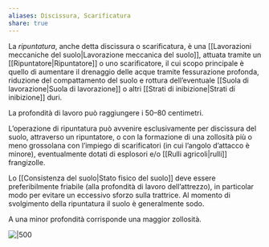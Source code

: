 ```yaml
---
aliases: Discissura, Scarificatura
share: true
---
```

La *ripuntatura*, anche detta discissura o scarificatura, è una [[Lavorazioni meccaniche del suolo|Lavorazione meccanica del suolo]], attuata tramite un [[Ripuntatore|Ripuntatore]] o uno scarificatore, il cui scopo principale è quello di aumentare il drenaggio delle acque tramite fessurazione profonda, riduzione del compattamento del suolo e rottura dell’eventuale [[Suola di lavorazione|Suola di lavorazione]] o altri [[Strati di inibizione|Strati di inibizione]] duri.

La profondità di lavoro può raggiungere i 50–80 centimetri.

L’operazione di ripuntatura può avvenire esclusivamente per discissura del suolo, attraverso un ripuntatore, o con la formazione di una zollosità più o meno grossolana con l’impiego di scarificatori (in cui l’angolo d’attacco è minore), eventualmente dotati di esplosori e/o [[Rulli agricoli|rulli]] frangizolle.

Lo [[Consistenza del suolo|Stato fisico del suolo]] deve essere preferibilmente friabile (alla profondità di lavoro dell’attrezzo), in particolar modo per evitare un eccessivo sforzo sulla trattrice.
Al momento di svolgimento della ripuntatura il suolo è generalmente sodo.

A una minor profondità corrisponde una maggior zollosità.

![|500](88df0a79b462cefe8c3a61fdfa341fd4_MD5%201.png)